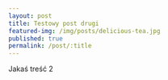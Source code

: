 ```yaml
---
layout: post
title: Testowy post drugi
featured-img: /img/posts/delicious-tea.jpg
published: true
permalink: /post/:title
---
```


Jakaś treść 2